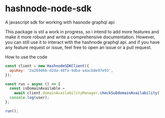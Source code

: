 # hashnode-node-sdk

A javascript sdk for working with hasnode graphql api

This package is stil a work in progress, so i intend to add more features and make it more robust and write a comprehensive documentation. However, you can still use it to interact with the hashnode graphql api. and if you have any feature request or issue, feel free to open an issue or a pull request.

How to use the code

```javascript
const client = new HashnodeSDKClient({
  apiKey: '2a26946b-d2da-48fa-9dba-a4acb8e97e93',
});

const run = async () => {
  const isDomainAvailable =
    await client.domainAvailabilityManager.checkSubdomainAvailability('test');
  console.log(user);
};

run();
```
